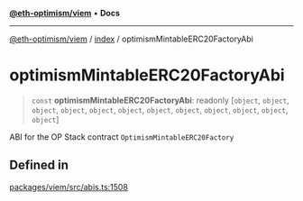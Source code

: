 [**@eth-optimism/viem**](../../README.md) • **Docs**

***

[@eth-optimism/viem](../../README.md) / [index](../README.md) / optimismMintableERC20FactoryAbi

# optimismMintableERC20FactoryAbi

> `const` **optimismMintableERC20FactoryAbi**: readonly [`object`, `object`, `object`, `object`, `object`, `object`, `object`, `object`, `object`, `object`, `object`, `object`]

ABI for the OP Stack contract `OptimismMintableERC20Factory`

## Defined in

[packages/viem/src/abis.ts:1508](https://github.com/ethereum-optimism/ecosystem/blob/a99a99e6e8edfe86cc9b244149f498f9122cc99b/packages/viem/src/abis.ts#L1508)
